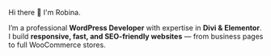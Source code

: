 Hi there 👋 I'm Robina.

I’m a professional **WordPress Developer** with expertise in **Divi & Elementor**.  
I build **responsive, fast, and SEO-friendly websites** — from business pages to full WooCommerce stores.
